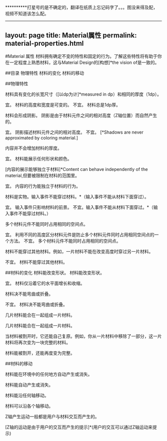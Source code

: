 **********打星号的是不确定的，翻译在纸质上忘记码字了。。。图没来得及配，视频不知道该怎么配。


---
layout: page
title: Material属性
permalink: material-properties.html
---
#Material 属性
材料拥有确定不变的特性和固定的行为。了解这些特性将有助于你在一定程度上熟悉材料，这与Material Design的[构想]*the vision of是一致的。

##目录
物理特性
材料的变化
材料的移动

##物理特性

材料具有变化的长宽尺寸（[以dp为计]*measured in dp）和相同的厚度（1dp）。

宜。
材料的高度和宽度是可变的。
不宜。
材料总是1dp厚。

材料会形成阴影。
阴影是由于材料元件之间的相对高度（Z轴位置）而自然产生的。

宜。
阴影描述材料元件之间的相对高度。
不宜。
[*Shadows are never approximated by coloring material.]

内容并不会增加材料的厚度。

宜。
材料能展示任何形状和颜色。

[内容的展示能够独立于材料]*Content can behave independently of the material,但要被限制在材料的范围里。

宜。
内容的行为能独立于材料的行为。

材料是实物。输入事件不能穿过材料。*（输入事件不能从材料下面穿过）。

宜。
输入事件只影响材料的前景。
不宜。输入事件不能从材料下面穿过。*（输入事件不能穿过材料。）

多个材料元件不能同时占用相同的空间点。

宜。
利用不同的高度区分材料元件是防止多个材料元件同时占用相同空间点的一个方法。
不宜。
多个材料元件不能同时占用相同的空间点。

材料不能穿过其他材料。例如，一片材料不能在改变高度时穿过另一片材料。

不宜。
材料不能穿过其他材料。

##材料的变化
材料能改变形状。
材料能改变形状。

宜。
材料仅沿着它的水平面增长和收缩。

材料决不能弯曲或折叠。

不宜。
材料决不能弯曲或折叠。

几片材料能合在一起组成一片材料。

几片材料能合在一起组成一片材料。

当材料被割开时，它还能自己复原。例如，你从一片材料中移除了一部分，这一片材料将再次变为一块完整的材料。

材料能被割开，还能再度变为完整。

##材料的移动

材料能在环境中的任何地方自动产生或消失。

材料能自动产生或消失。

材料能沿任何轴移动。

材料可以沿各个轴移动。

Z轴产生运动一般都是用户与材料交互而产生的。

[Z轴的运动是由于用户的交互而产生的提示]*(用户的交互可以通过Z轴运动来提示)
